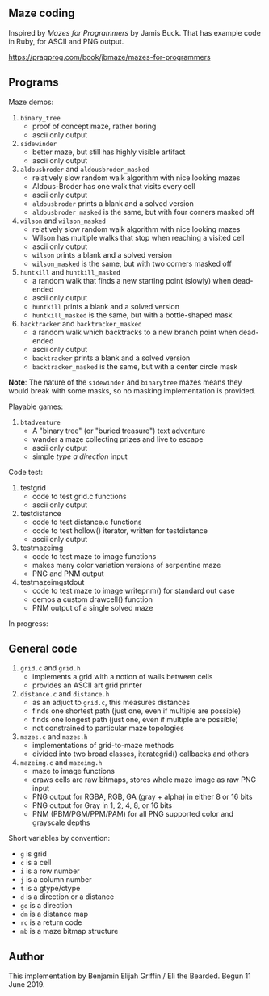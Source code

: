 Maze coding
-----------

Inspired by _Mazes for Programmers_ by Jamis Buck. That has example code
in Ruby, for ASCII and PNG output.

https://pragprog.com/book/jbmaze/mazes-for-programmers

Programs
--------

Maze demos:

1. `binary_tree`
   * proof of concept maze, rather boring
   * ascii only output
2. `sidewinder`
   * better maze, but still has highly visible artifact
   * ascii only output
3. `aldousbroder` and `aldousbroder_masked`
   * relatively slow random walk algorithm with nice looking mazes
   * Aldous-Broder has one walk that visits every cell
   * ascii only output
   * `aldousbroder` prints a blank and a solved version
   * `aldousbroder_masked` is the same, but with four corners masked off
4. `wilson` and `wilson_masked`
   * relatively slow random walk algorithm with nice looking mazes
   * Wilson has multiple walks that stop when reaching a visited cell
   * ascii only output
   * `wilson` prints a blank and a solved version
   * `wilson_masked` is the same, but with two corners masked off
5. `huntkill` and `huntkill_masked`
   * a random walk that finds a new starting point (slowly) when dead-ended
   * ascii only output
   * `huntkill` prints a blank and a solved version
   * `huntkill_masked` is the same, but with a bottle-shaped mask
6. `backtracker` and `backtracker_masked`
   * a random walk which backtracks to a new branch point when dead-ended
   * ascii only output
   * `backtracker` prints a blank and a solved version
   * `backtracker_masked` is the same, but with a center circle mask

**Note**: The nature of the `sidewinder` and `binarytree` mazes means they
would break with some masks, so no masking implementation is provided.

Playable games:

1. `btadventure`
   * A "binary tree" (or "buried treasure") text adventure
   * wander a maze collecting prizes and live to escape
   * ascii only output
   * simple *type a direction* input

Code test:

1. testgrid
   * code to test grid.c functions
   * ascii only output
2. testdistance
   * code to test distance.c functions
   * code to test hollow() iterator, written for testdistance
   * ascii only output
3. testmazeimg   
   * code to test maze to image functions
   * makes many color variation versions of serpentine maze
   * PNG and PNM output
4. testmazeimgstdout
   * code to test maze to image writepnm() for standard out case
   * demos a custom drawcell() function
   * PNM output of a single solved maze

In progress:


General code
------------

1. `grid.c` and `grid.h`
   * implements a grid with a notion of walls between cells
   * provides an ASCII art grid printer
2. `distance.c` and `distance.h`
   * as an adjuct to `grid.c`, this measures distances
   * finds one shortest path (just one, even if multiple are possible)
   * finds one longest path (just one, even if multiple are possible)
   * not constrained to particular maze topologies
3. `mazes.c` and `mazes.h`
   * implementations of grid-to-maze methods
   * divided into two broad classes, iterategrid() callbacks and others
4. `mazeimg.c` and `mazeimg.h`
   * maze to image functions
   * draws cells are raw bitmaps, stores whole maze image as raw PNG input
   * PNG output for RGBA, RGB, GA (gray + alpha) in either 8 or 16 bits
   * PNG output for Gray in 1, 2, 4, 8, or 16 bits
   * PNM (PBM/PGM/PPM/PAM) for all PNG supported color and grayscale depths

Short variables by convention:
 * `g` is grid
 * `c` is a cell
 * `i` is a row number
 * `j` is a column number
 * `t` is a gtype/ctype
 * `d` is a direction or a distance
 * `go` is a direction
 * `dm` is a distance map
 * `rc` is a return code
 * `mb` is a maze bitmap structure


Author
------
This implementation by Benjamin Elijah Griffin / Eli the Bearded.
Begun 11 June 2019.

